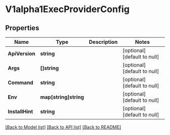 # V1alpha1ExecProviderConfig

## Properties
Name | Type | Description | Notes
------------ | ------------- | ------------- | -------------
**ApiVersion** | **string** |  | [optional] [default to null]
**Args** | **[]string** |  | [optional] [default to null]
**Command** | **string** |  | [optional] [default to null]
**Env** | **map[string]string** |  | [optional] [default to null]
**InstallHint** | **string** |  | [optional] [default to null]

[[Back to Model list]](../README.md#documentation-for-models) [[Back to API list]](../README.md#documentation-for-api-endpoints) [[Back to README]](../README.md)


